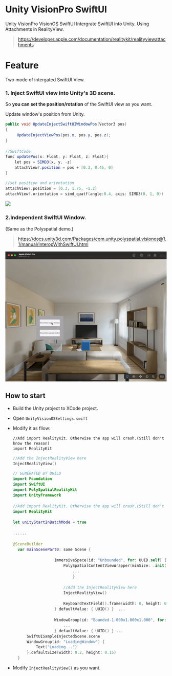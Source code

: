 # Unity VisionPro SwiftUI
Unity VisionPro VisionOS SwiftUI
Intergrate SwiftUI into Unity. Using Attachments in RealityView.
> https://developer.apple.com/documentation/realitykit/realityviewattachments

# Feature
Two mode of intergated SwiftUI View.

### 1. Inject SwiftUI view into Unity's 3D scene. 

So **you can set the position/rotation** of the SwiftUI view as you want. 

Update window's position from Unity.

```c#
public void UpdateInjectSwiftUIWindowPos(Vector3 pos)
{
     UpdateInjectViewPos(pos.x, pos.y, pos.z);
}

//SwiftCode
func updatePos(x: Float, y: Float, z: Float){
    let pos = SIMD3(x, y, -z)
    attachView?.position = pos + [0.3, 0.45, 0]
}
```

```swift
//set position and orientation
attachView?.position = [0.3, 1.75, -1.2]
attachView?.orientation = simd_quatf(angle:0.4, axis: SIMD3(0, 1, 0))
```

![](./doc/gif1.gif)



### 2.Independent SwiftUI Window.

 (Same as the Polyspatial demo.)

> https://docs.unity3d.com/Packages/com.unity.polyspatial.visionos@1.1/manual/InteropWithSwiftUI.html

![](./doc/gif2.gif)




## How to start
* Build the Unity project to XCode project.

* Open `UnityVisionOSSettings.swift`

* Modify it as fllow:
  
  ```
  //Add import RealityKit. Otherwise the app will crash.(Still don't know the reason)
  import RealityKit 
  ```
  
  ```swift
  //Add the InjectRealityView here
  InjectRealityView()
  ```
  
  ```swift
  // GENERATED BY BUILD
  import Foundation
  import SwiftUI
  import PolySpatialRealityKit
  import UnityFramework
  
  //Add import RealityKit. Otherwise the app will crash.(Still don't know the reason)
  import RealityKit 
  
  let unityStartInBatchMode = true
  
  ......
  
  @SceneBuilder
    var mainScenePart0: some Scene {
  
                    ImmersiveSpace(id: "Unbounded", for: UUID.self) { uuid in
                        PolySpatialContentViewWrapper(minSize: .init(1.000, 1.000, 1.000), maxSize: .init(1.000, 1.000, 1.000))
                            ...
                            }
  
                        //Add the InjectRealityView here
                        InjectRealityView()
  
                        KeyboardTextField().frame(width: 0, height: 0).modifier(LifeCycleHandlerModifier())
                    } defaultValue: { UUID() }  ...
  
                    WindowGroup(id: "Bounded-1.000x1.000x1.000", for: UUID.self) { uuid in
                        ...
                    } defaultValue: { UUID() } ...
        SwiftUISampleInjectedScene.scene
        WindowGroup(id: "LoadingWindow") {
            Text("Loading...")
        }.defaultSize(width: 0.2, height: 0.15)
    }
  
  
  ```

* Modify `InjectRealityView()` as you want.

  
